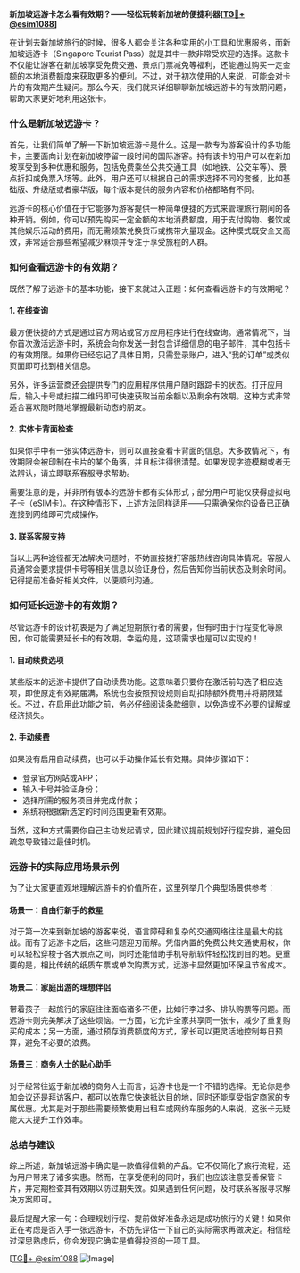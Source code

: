 **新加坡远游卡怎么看有效期？——轻松玩转新加坡的便捷利器[[TG💪+ @esim1088](https://t.me/s/esim1088)]**

在计划去新加坡旅行的时候，很多人都会关注各种实用的小工具和优惠服务，而新加坡远游卡（Singapore Tourist Pass）就是其中一款非常受欢迎的选择。这款卡不仅能让游客在新加坡享受免费交通、景点门票减免等福利，还能通过购买一定金额的本地消费额度来获取更多的便利。不过，对于初次使用的人来说，可能会对卡片的有效期产生疑问。那么今天，我们就来详细聊聊新加坡远游卡的有效期问题，帮助大家更好地利用这张卡。

### **什么是新加坡远游卡？**

首先，让我们简单了解一下新加坡远游卡是什么。这是一款专为游客设计的多功能卡，主要面向计划在新加坡停留一段时间的国际游客。持有该卡的用户可以在新加坡享受到多种优惠和服务，包括免费乘坐公共交通工具（如地铁、公交车等）、景点折扣或免票入场等。此外，用户还可以根据自己的需求选择不同的套餐，比如基础版、升级版或者豪华版，每个版本提供的服务内容和价格都略有不同。

远游卡的核心价值在于它能够为游客提供一种简单便捷的方式来管理旅行期间的各种开销。例如，你可以预先购买一定金额的本地消费额度，用于支付购物、餐饮或其他娱乐活动的费用，而无需频繁兑换货币或携带大量现金。这种模式既安全又高效，非常适合那些希望减少麻烦并专注于享受旅程的人群。

### **如何查看远游卡的有效期？**

既然了解了远游卡的基本功能，接下来就进入正题：如何查看远游卡的有效期呢？

#### **1. 在线查询**
最方便快捷的方式是通过官方网站或官方应用程序进行在线查询。通常情况下，当你首次激活远游卡时，系统会向你发送一封包含详细信息的电子邮件，其中包括卡的有效期限。如果你已经忘记了具体日期，只需登录账户，进入“我的订单”或类似页面即可找到相关信息。

另外，许多运营商还会提供专门的应用程序供用户随时跟踪卡的状态。打开应用后，输入卡号或扫描二维码即可快速获取当前余额以及剩余有效期。这种方式非常适合喜欢随时随地掌握最新动态的朋友。

#### **2. 实体卡背面检查**
如果你手中有一张实体远游卡，则可以直接查看卡背面的信息。大多数情况下，有效期限会被印制在卡片的某个角落，并且标注得很清楚。如果发现字迹模糊或者无法辨认，请立即联系客服寻求帮助。

需要注意的是，并非所有版本的远游卡都有实体形式；部分用户可能仅获得虚拟电子卡（eSIM卡）。在这种情形下，上述方法同样适用——只需确保你的设备已正确连接到网络即可完成操作。

#### **3. 联系客服支持**
当以上两种途径都无法解决问题时，不妨直接拨打客服热线咨询具体情况。客服人员通常会要求提供卡号等相关信息以验证身份，然后告知你当前状态及剩余时间。记得提前准备好相关文件，以便顺利沟通。

### **如何延长远游卡的有效期？**

尽管远游卡的设计初衷是为了满足短期旅行者的需要，但有时由于行程变化等原因，你可能需要延长卡的有效期。幸运的是，这项需求也是可以实现的！

#### **1. 自动续费选项**
某些版本的远游卡提供了自动续费功能。这意味着只要你在激活前勾选了相应选项，即使原定有效期届满，系统也会按照预设规则自动扣除额外费用并将期限延长。不过，在启用此功能之前，务必仔细阅读条款细则，以免造成不必要的误解或经济损失。

#### **2. 手动续费**
如果没有启用自动续费，也可以手动操作延长有效期。具体步骤如下：
- 登录官方网站或APP；
- 输入卡号并验证身份；
- 选择所需的服务项目并完成付款；
- 系统将根据新选定的时间范围更新有效期。

当然，这种方式需要你自己主动发起请求，因此建议提前规划好行程安排，避免因疏忽导致错过最佳时机。

### **远游卡的实际应用场景示例**

为了让大家更直观地理解远游卡的价值所在，这里列举几个典型场景供参考：

#### **场景一：自由行新手的救星**
对于第一次来到新加坡的游客来说，语言障碍和复杂的交通网络往往是最大的挑战。而有了远游卡之后，这些问题迎刃而解。凭借内置的免费公共交通使用权，你可以轻松穿梭于各大景点之间，同时还能借助手机导航软件轻松找到目的地。更重要的是，相比传统的纸质车票或单次购票方式，远游卡显然更加环保且节省成本。

#### **场景二：家庭出游的理想伴侣**
带着孩子一起旅行的家庭往往面临诸多不便，比如行李过多、排队购票等问题。而远游卡则完美解决了这些烦恼。一方面，它允许全家共享同一张卡，减少了重复购买的成本；另一方面，通过预存消费额度的方式，家长可以更灵活地控制每日预算，避免不必要的浪费。

#### **场景三：商务人士的贴心助手**
对于经常往返于新加坡的商务人士而言，远游卡也是一个不错的选择。无论你是参加会议还是拜访客户，都可以依靠它快速抵达目的地，同时还能享受指定商家的专属优惠。尤其是对于那些需要频繁使用出租车或网约车服务的人来说，这张卡无疑能大大提升工作效率。

### **总结与建议**

综上所述，新加坡远游卡确实是一款值得信赖的产品。它不仅简化了旅行流程，还为用户带来了诸多实惠。然而，在享受便利的同时，我们也应该注意妥善保管卡片，并定期检查其有效期以防过期失效。如果遇到任何问题，及时联系客服寻求解决方案即可。

最后提醒大家一句：合理规划行程、提前做好准备永远是成功旅行的关键！如果你正在考虑是否入手一张远游卡，不妨先评估一下自己的实际需求再做决定。相信经过深思熟虑后，你会发现它确实是值得投资的一项工具。

[[TG💪+ @esim1088](https://t.me/s/esim1088) ![Image](https://i.postimg.cc/4NQfJmqS/Snipaste-2025-05-13-00-14-12.png)]
